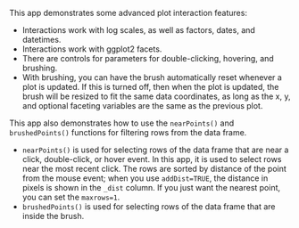 This app demonstrates some advanced plot interaction features:

* Interactions work with log scales, as well as factors, dates, and datetimes.
* Interactions work with ggplot2 facets.
* There are controls for parameters for double-clicking, hovering, and brushing.
* With brushing, you can have the brush automatically reset whenever a plot is updated. If this is turned off, then when the plot is updated, the brush will be resized to fit the same data coordinates, as long as the x, y, and optional faceting variables are the same as the previous plot.

This app also demonstrates how to use the `nearPoints()` and `brushedPoints()` functions for filtering rows from the data frame.

* `nearPoints()` is used for selecting rows of the data frame that are near a click, double-click, or hover event. In this app, it is used to select rows near the most recent click. The rows are sorted by distance of the point from the mouse event; when you use `addDist=TRUE`, the distance in pixels is shown in the `_dist` column. If you just want the nearest point, you can set the `maxrows=1`.
* `brushedPoints()` is used for selecting rows of the data frame that are inside the brush.
